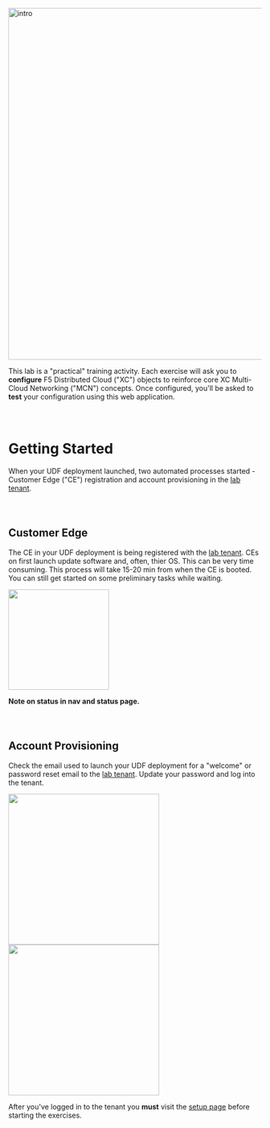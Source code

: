 <div style="height:25px"></div>
<div href="/" class="d-flex align-items-center pb-3 mb-3 link-dark text-decoration-none">
    <img src="/static/practical.png" width="700px" height="auto" alt="intro">
</div>

This lab is a "practical" training activity.
Each exercise will ask you to **configure** F5 Distributed Cloud ("XC") objects to reinforce core XC Multi-Cloud Networking ("MCN") concepts. 
Once configured, you'll be asked to **test** your configuration using this web application.

<div href="/" class="d-flex align-items-center pb-3 mb-3 link-dark text-decoration-none border-bottom"></div>
<div style="height:25px"></div>

# **Getting Started**

When your UDF deployment launched, two automated processes started - Customer Edge ("CE") registration and account provisioning in the [lab tenant](https://f5-xc-lab-mcn.console.ves.volterra.io/).

<div style="height:25px"></div>

## **Customer Edge**

The CE in your UDF deployment is being registered with the [lab tenant](https://f5-xc-lab-mcn.console.ves.volterra.io/).
CEs on first launch update software and, often, thier OS. This can be very time consuming.
This process will take 15-20 min from when the CE is booted.
You can still get started on some preliminary tasks while waiting. 

<img src="/static/ce.png" height="200px" width="auth"/>

**Note on status in nav and status page.**

<div style="height:25px"></div>

## **Account Provisioning**

Check the email used to launch your UDF deployment for a "welcome" or password reset email to the [lab tenant](https://f5-xc-lab-mcn.console.ves.volterra.io/).
Update your password and log into the tenant.

<p float="left">
<a href="https://f5-xc-lab-mcn.console.ves.volterra.io/" target="_blank">
<img src="/static/email.png" height="300px" width="auth"/>
<img src="/static/password.png" height="300px" width="auth"/>
</a>
</p>

<div class="alert alert-danger" role="alert">
After you've logged in to the tenant you <strong>must</strong> visit the <a href="/setup" class="alert-link">setup page</a> before starting the exercises.
</div>

<div style="height:25px"></div>





